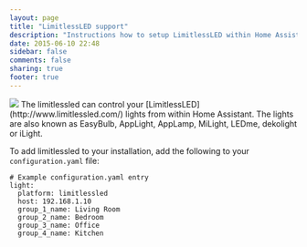 ```yaml
---
layout: page
title: "LimitlessLED support"
description: "Instructions how to setup LimitlessLED within Home Assistant."
date: 2015-06-10 22:48
sidebar: false
comments: false
sharing: true
footer: true
---
```


<img src='/images/supported_brands/dialog-information.png' class='brand pull-right' />
The limitlessled can control your [LimitlessLED](http://www.limitlessled.com/) lights from within Home Assistant. The lights are also known as EasyBulb, AppLight, AppLamp, MiLight, LEDme, dekolight or iLight.

To add limitlessled to your installation, add the following to your `configuration.yaml` file:

```
# Example configuration.yaml entry
light:
  platform: limitlessled
  host: 192.168.1.10
  group_1_name: Living Room
  group_2_name: Bedroom
  group_3_name: Office
  group_4_name: Kitchen
```
